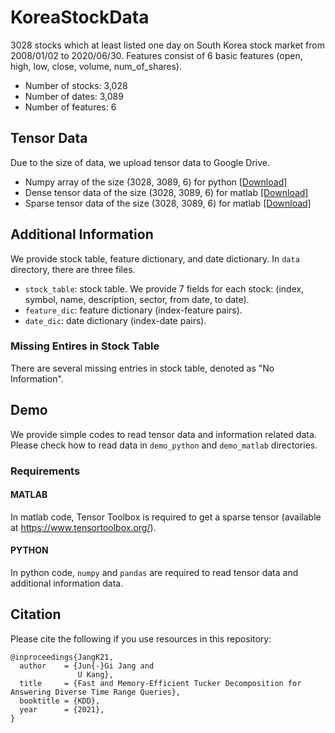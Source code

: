 # KoreaStockData
3028 stocks which at least listed one day on South Korea stock market from 2008/01/02 to 2020/06/30.
Features consist of 6 basic features (open, high, low, close, volume, num_of_shares).
* Number of stocks: 3,028   
* Number of dates: 3,089   
* Number of features: 6

## Tensor Data
Due to the size of data, we upload tensor data to Google Drive.
* Numpy array of the size  (3028, 3089, 6) for python [\[Download\]](https://drive.google.com/file/d/1YBpYfvo7qZzE2Hu0cH4OCEs0TeQCAlgq/view?usp=sharing)
* Dense tensor data of the size (3028, 3089, 6) for matlab [\[Download\]](https://drive.google.com/file/d/1Q0k7EeHEvNc1Rcl7sYNbnoVxw_mie6VA/view?usp=sharing)
* Sparse tensor data of the size (3028, 3089, 6) for matlab [\[Download\]](https://drive.google.com/file/d/1akh72wwx6iMjYozlpgSCasBs0nIT8Exq/view?usp=sharing)

## Additional Information
We provide stock table, feature dictionary, and date dictionary.
In `data` directory, there are three files. 
* `stock_table`: stock table. We provide 7 fields for each stock: (index, symbol, name, description, sector, from date, to date).
* `feature_dic`: feature dictionary (index-feature pairs).
* `date_dic`: date dictionary (index-date pairs).

### Missing Entires in Stock Table
There are several missing entries in stock table, denoted as "No Information".

## Demo
We provide simple codes to read tensor data and information related data. Please check how to read data in `demo_python` and `demo_matlab` directories.

### Requirements

#### MATLAB
In matlab code, Tensor Toolbox is required to get a sparse tensor (available at https://www.tensortoolbox.org/).

#### PYTHON
In python code, `numpy` and `pandas` are required to read tensor data and additional information data.


## Citation
Please cite the following if you use resources in this repository:

```TeX
@inproceedings{JangK21,
  author    = {Jun{-}Gi Jang and
               U Kang},
  title     = {Fast and Memory-Efficient Tucker Decomposition for Answering Diverse Time Range Queries},
  booktitle = {KDD},
  year      = {2021},
}
```